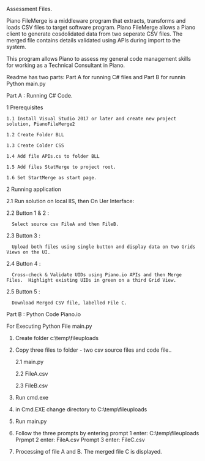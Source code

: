Assessment Files.

Piano FileMerge is a middleware program that extracts, transforms and loads CSV files to target software program. 
Piano FileMerge allows a Piano client to generate cosdolidated data from two seperate CSV files. 
The merged file contains details validated using APIs during import to the system.

This program allows Piano to assess my general code management skills for working as a Technical Consultant in Piano.

Readme has two parts: Part A for running C# files and Part B for runnin Python main.py

Part A : Running C# Code.

1 Prerequisites

    1.1 Install Visual Studio 2017 or later and create new project solution, PianoFileMerge2

    1.2 Create Folder BLL

    1.3 Create Colder CSS

    1.4 Add file APIs.cs to folder BLL

    1.5 Add files StatMerge to project root.

    1.6 Set StartMerge as start page.

2 Running application

  2.1 Run solution on local IIS, then On Uer Interface:

  2.2 Button 1 & 2 :

      Select source csv FileA and then FileB.

  2.3 Button 3 :

      Upload both files using single button and display data on two Grids Views on the UI.

  2.4 Button 4 : 

      Cross-check & Validate UIDs using Piano.io APIs and then Merge Files.  Highlight existing UIDs in green on a third Grid View.

  2.5 Button 5 :

      Download Merged CSV file, labelled File C.


Part B : Python Code Piano.io

For Executing Python File main.py

1. Create folder c:\temp\fileuploads

2. Copy three files to folder - two csv source files and code file..
   
      2.1 main.py
    
      2.2 FileA.csv  
    
      2.3 FileB.csv

3. Run cmd.exe

4. in Cmd.EXE change directory to C:\temp\fileuploads

5. Run main.py

6. Follow the three prompts by entering
      prompt 1 enter: C:\temp\fileuploads
      Prpmpt 2 enter: FileA.csv
      Prompt 3 enter: FileC.csv

7. Processing of file A and B. The merged file C is displayed.
